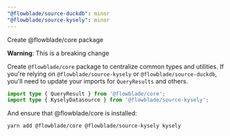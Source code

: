```yaml
---
"@flowblade/source-duckdb": minor
"@flowblade/source-kysely": minor
---
```


Create @flowblade/core package

**Warning**: This is a breaking change

Create `@flowblade/core` package to centralize common types and utilities. If you're relying
on `@flowblade/source-kysely` or `@flowblade/source-duckdb`, you'll need to update your imports for 
`QueryResults` and others.

```typescript
import type { QueryResult } from '@flowblade/core';
import type { KyselyDatasource } from '@flowblade/source-kysely';
```

And ensure that @flowblade/core is installed:

```bash
yarn add @flowblade/core @flowblade/source-kysely kysely
```